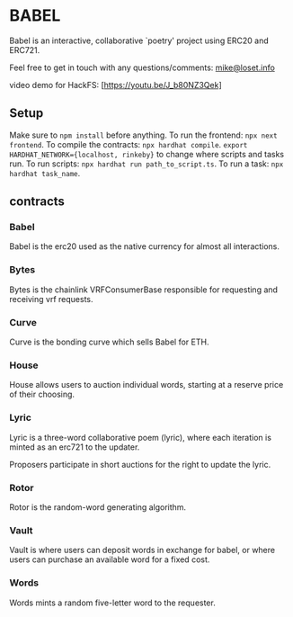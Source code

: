# BABEL

Babel is an interactive, collaborative `poetry' project using ERC20 and ERC721.

Feel free to get in touch with any questions/comments: mike@loset.info

video demo for HackFS: [https://youtu.be/J_b80NZ3Qek]

## Setup

Make sure to `npm install` before anything.
To run the frontend: `npx next frontend`.
To compile the contracts: `npx hardhat compile`.
`export HARDHAT_NETWORK={localhost, rinkeby}` to change where scripts and tasks run.
To run scripts: `npx hardhat run path_to_script.ts`.
To run a task: `npx hardhat task_name`.

## contracts

### Babel

Babel is the erc20 used as the native currency for almost all interactions.

### Bytes

Bytes is the chainlink VRFConsumerBase responsible for requesting and receiving vrf requests.

### Curve

Curve is the bonding curve which sells Babel for ETH.

### House

House allows users to auction individual words, starting at a reserve price of their choosing.

### Lyric

Lyric is a three-word collaborative poem (lyric), where each iteration is minted as an erc721 to the updater.

Proposers participate in short auctions for the right to update the lyric.

### Rotor

Rotor is the random-word generating algorithm.

### Vault

Vault is where users can deposit words in exchange for babel, or where users can purchase an available word for a fixed cost.

### Words

Words mints a random five-letter word to the requester.
